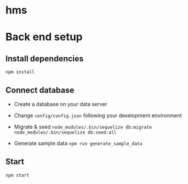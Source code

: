 # hms

# Back end setup

## Install dependencies
`npm install`

## Connect database
+ Create a database on your data server
+ Change `config/config.json` following your development environment

+ Migrate & seed
`node_modules/.bin/sequelize db:migrate`
`node_modules/.bin/sequelize db:seed:all`

+ Generate sample data
`npm run generate_sample_data`

## Start
`npm start`
